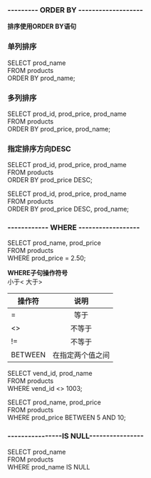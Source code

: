 ### --------- ORDER BY -------------------
**排序使用ORDER BY语句**  

### 单列排序   
SELECT prod_name  
FROM products  
ORDER BY prod_name;  

### 多列排序  
SELECT prod_id, prod_price, prod_name  
FROM products  
ORDER BY prod_price, prod_name;  

### 指定排序方向DESC  
SELECT prod_id, prod_price, prod_name  
FROM products  
ORDER BY prod_price DESC;  

SELECT prod_id, prod_price, prod_name  
FROM products  
ORDER BY prod_price DESC, prod_name;  

### ------------ WHERE ------------------  

SELECT prod_name, prod_price  
FROM products  
WHERE prod_price = 2.50;  

**WHERE子句操作符号**  
小于< 大于>  

| 操作符        | 说明           | 
| ------------- |:-------------: | 
| =             | 等于           |  
| <>            | 不等于         |  
| !=            | 不等于         |    
| BETWEEN       | 在指定两个值之间|    

SELECT vend_id, prod_name  
FROM products  
WHERE vend_id <> 1003; 

SELECT prod_name, prod_price  
FROM products  
WHERE prod_price BETWEEN 5 AND 10;  

### ----------------IS NULL----------------  
SELECT prod_name  
FROM products  
WHERE prod_name IS NULL  
